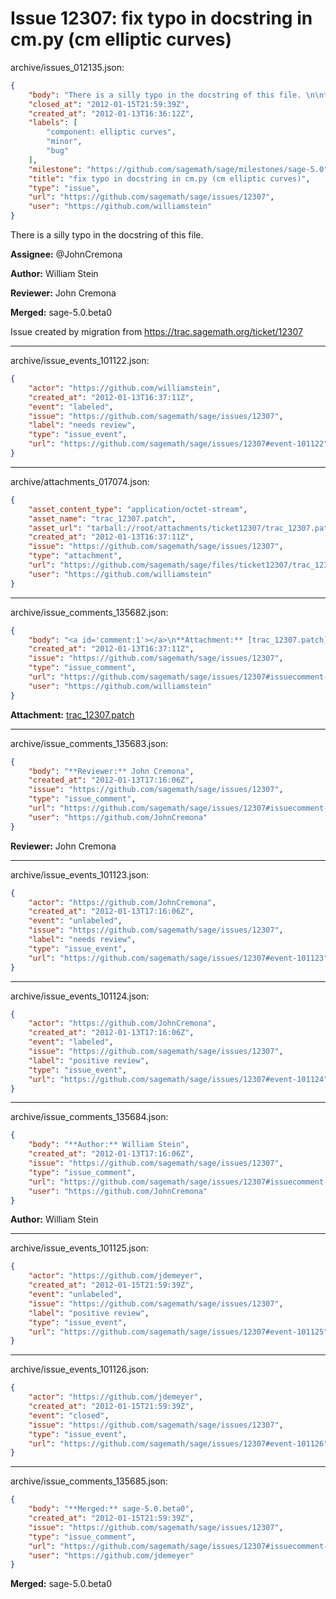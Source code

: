 # Issue 12307: fix typo in docstring in cm.py (cm elliptic curves)

archive/issues_012135.json:
```json
{
    "body": "There is a silly typo in the docstring of this file. \n\n**Assignee:** @JohnCremona\n\n**Author:** William Stein\n\n**Reviewer:** John Cremona\n\n**Merged:** sage-5.0.beta0\n\nIssue created by migration from https://trac.sagemath.org/ticket/12307\n\n",
    "closed_at": "2012-01-15T21:59:39Z",
    "created_at": "2012-01-13T16:36:12Z",
    "labels": [
        "component: elliptic curves",
        "minor",
        "bug"
    ],
    "milestone": "https://github.com/sagemath/sage/milestones/sage-5.0",
    "title": "fix typo in docstring in cm.py (cm elliptic curves)",
    "type": "issue",
    "url": "https://github.com/sagemath/sage/issues/12307",
    "user": "https://github.com/williamstein"
}
```
There is a silly typo in the docstring of this file. 

**Assignee:** @JohnCremona

**Author:** William Stein

**Reviewer:** John Cremona

**Merged:** sage-5.0.beta0

Issue created by migration from https://trac.sagemath.org/ticket/12307





---

archive/issue_events_101122.json:
```json
{
    "actor": "https://github.com/williamstein",
    "created_at": "2012-01-13T16:37:11Z",
    "event": "labeled",
    "issue": "https://github.com/sagemath/sage/issues/12307",
    "label": "needs review",
    "type": "issue_event",
    "url": "https://github.com/sagemath/sage/issues/12307#event-101122"
}
```



---

archive/attachments_017074.json:
```json
{
    "asset_content_type": "application/octet-stream",
    "asset_name": "trac_12307.patch",
    "asset_url": "tarball://root/attachments/ticket12307/trac_12307.patch",
    "created_at": "2012-01-13T16:37:11Z",
    "issue": "https://github.com/sagemath/sage/issues/12307",
    "type": "attachment",
    "url": "https://github.com/sagemath/sage/files/ticket12307/trac_12307.patch",
    "user": "https://github.com/williamstein"
}
```



---

archive/issue_comments_135682.json:
```json
{
    "body": "<a id='comment:1'></a>\n**Attachment:** [trac_12307.patch](https://github.com/sagemath/sage/files/ticket12307/trac_12307.patch)",
    "created_at": "2012-01-13T16:37:11Z",
    "issue": "https://github.com/sagemath/sage/issues/12307",
    "type": "issue_comment",
    "url": "https://github.com/sagemath/sage/issues/12307#issuecomment-135682",
    "user": "https://github.com/williamstein"
}
```

<a id='comment:1'></a>
**Attachment:** [trac_12307.patch](https://github.com/sagemath/sage/files/ticket12307/trac_12307.patch)



---

archive/issue_comments_135683.json:
```json
{
    "body": "**Reviewer:** John Cremona",
    "created_at": "2012-01-13T17:16:06Z",
    "issue": "https://github.com/sagemath/sage/issues/12307",
    "type": "issue_comment",
    "url": "https://github.com/sagemath/sage/issues/12307#issuecomment-135683",
    "user": "https://github.com/JohnCremona"
}
```

**Reviewer:** John Cremona



---

archive/issue_events_101123.json:
```json
{
    "actor": "https://github.com/JohnCremona",
    "created_at": "2012-01-13T17:16:06Z",
    "event": "unlabeled",
    "issue": "https://github.com/sagemath/sage/issues/12307",
    "label": "needs review",
    "type": "issue_event",
    "url": "https://github.com/sagemath/sage/issues/12307#event-101123"
}
```



---

archive/issue_events_101124.json:
```json
{
    "actor": "https://github.com/JohnCremona",
    "created_at": "2012-01-13T17:16:06Z",
    "event": "labeled",
    "issue": "https://github.com/sagemath/sage/issues/12307",
    "label": "positive review",
    "type": "issue_event",
    "url": "https://github.com/sagemath/sage/issues/12307#event-101124"
}
```



---

archive/issue_comments_135684.json:
```json
{
    "body": "**Author:** William Stein",
    "created_at": "2012-01-13T17:16:06Z",
    "issue": "https://github.com/sagemath/sage/issues/12307",
    "type": "issue_comment",
    "url": "https://github.com/sagemath/sage/issues/12307#issuecomment-135684",
    "user": "https://github.com/JohnCremona"
}
```

**Author:** William Stein



---

archive/issue_events_101125.json:
```json
{
    "actor": "https://github.com/jdemeyer",
    "created_at": "2012-01-15T21:59:39Z",
    "event": "unlabeled",
    "issue": "https://github.com/sagemath/sage/issues/12307",
    "label": "positive review",
    "type": "issue_event",
    "url": "https://github.com/sagemath/sage/issues/12307#event-101125"
}
```



---

archive/issue_events_101126.json:
```json
{
    "actor": "https://github.com/jdemeyer",
    "created_at": "2012-01-15T21:59:39Z",
    "event": "closed",
    "issue": "https://github.com/sagemath/sage/issues/12307",
    "type": "issue_event",
    "url": "https://github.com/sagemath/sage/issues/12307#event-101126"
}
```



---

archive/issue_comments_135685.json:
```json
{
    "body": "**Merged:** sage-5.0.beta0",
    "created_at": "2012-01-15T21:59:39Z",
    "issue": "https://github.com/sagemath/sage/issues/12307",
    "type": "issue_comment",
    "url": "https://github.com/sagemath/sage/issues/12307#issuecomment-135685",
    "user": "https://github.com/jdemeyer"
}
```

**Merged:** sage-5.0.beta0
